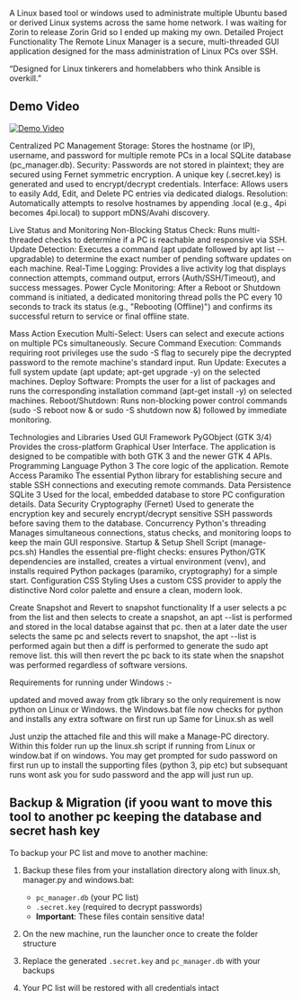 A Linux based tool or windows used to administrate multiple Ubuntu based or derived Linux systems across the same home network.
I was waiting for Zorin to release Zorin Grid so I ended up making my own.
Detailed Project Functionality
The Remote Linux Manager is a secure, multi-threaded GUI application designed for the mass administration of Linux PCs over SSH.

“Designed for Linux tinkerers and homelabbers who think Ansible is overkill.”

## Demo Video
[![Demo Video](https://img.youtube.com/vi/0yez1mJtKGY/hqdefault.jpg)](https://www.youtube.com/watch?v=0yez1mJtKGY)

Centralized PC Management
Storage: Stores the hostname (or IP), username, and password for multiple remote PCs in a local SQLite database (pc_manager.db).
Security: Passwords are not stored in plaintext; they are secured using Fernet symmetric encryption. A unique key (.secret.key) is generated and used to encrypt/decrypt credentials.
Interface: Allows users to easily Add, Edit, and Delete PC entries via dedicated dialogs.
Resolution: Automatically attempts to resolve hostnames by appending .local (e.g., 4pi becomes 4pi.local) to support mDNS/Avahi discovery.

Live Status and Monitoring
Non-Blocking Status Check: Runs multi-threaded checks to determine if a PC is reachable and responsive via SSH.
Update Detection: Executes a command (apt update followed by apt list --upgradable) to determine the exact number of pending software updates on each machine.
Real-Time Logging: Provides a live activity log that displays connection attempts, command output, errors (Auth/SSH/Timeout), and success messages.
Power Cycle Monitoring: After a Reboot or Shutdown command is initiated, a dedicated monitoring thread polls the PC every 10 seconds to track its status (e.g., "Rebooting (Offline)") and confirms its successful return to service or final offline state.

Mass Action Execution
Multi-Select: Users can select and execute actions on multiple PCs simultaneously.
Secure Command Execution: Commands requiring root privileges use the sudo -S flag to securely pipe the decrypted password to the remote machine's standard input.
Run Update: Executes a full system update (apt update; apt-get upgrade -y) on the selected machines.
Deploy Software: Prompts the user for a list of packages and runs the corresponding installation command (apt-get install -y) on selected machines.
Reboot/Shutdown: Runs non-blocking power control commands (sudo -S reboot now & or sudo -S shutdown now &) followed by immediate monitoring.

Technologies and Libraries Used
GUI Framework	PyGObject (GTK 3/4)	Provides the cross-platform Graphical User Interface. The application is designed to be compatible with both GTK 3 and the newer GTK 4 APIs.
Programming Language	Python 3	The core logic of the application.
Remote Access	Paramiko	The essential Python library for establishing secure and stable SSH connections and executing remote commands.
Data Persistence	SQLite 3	Used for the local, embedded database to store PC configuration details.
Data Security	Cryptography (Fernet)	Used to generate the encryption key and securely encrypt/decrypt sensitive SSH passwords before saving them to the database.
Concurrency	Python's threading	Manages simultaneous connections, status checks, and monitoring loops to keep the main GUI responsive.
Startup & Setup	Shell Script (manage-pcs.sh)	Handles the essential pre-flight checks: ensures Python/GTK dependencies are installed, creates a virtual environment (venv), and installs required Python packages (paramiko, cryptography) for a simple start.
Configuration	CSS Styling	Uses a custom CSS provider to apply the distinctive Nord color palette and ensure a clean, modern look.

Create Snapshot and Revert to snapshot functionality
If a user selects a pc from the list and then selects to create a snapshot, an apt --list is performed and stored in the local databse against that pc.
then at a later date the user selects the same pc and selects revert to snapshot, the apt --list is performed again but then a diff is performed to generate the sudo apt remove list.
this will then revert the pc back to its state when the snapshot was performed regardless of software versions.  

Requirements for running under Windows :-

updated and moved away from gtk library so the only requirement is now python on Linux or Windows.
the Windows.bat file now checks for python and installs any extra software on first run up
Same for Linux.sh as well

Just unzip the attached file and this will make a Manage-PC directory.
Within this folder run up the linux.sh script if running from Linux or window.bat if on windows.
You may get prompted for sudo password on first run up to install the supporting files (python 3, pip etc) but subsequant runs wont ask you for sudo password and the app will just run up.

## Backup & Migration (if yoou want to move this tool to another pc keeping the database and secret hash key

To backup your PC list and move to another machine:

1. Backup these files from your installation directory along with linux.sh, manager.py and windows.bat:
   - `pc_manager.db` (your PC list)
   - `.secret.key` (required to decrypt passwords)
   - **Important**: These files contain sensitive data!

2. On the new machine, run the launcher once to create the folder structure
3. Replace the generated `.secret.key` and `pc_manager.db` with your backups
4. Your PC list will be restored with all credentials intact
